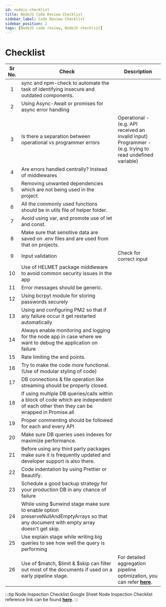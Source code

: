 ```yaml
---
id: nodejs-checklist
title: NodeJS Code Review Checklist
sidebar_label: Code Review Checklist
sidebar_position: 2
tags: [NodeJS code review, NodeJS checklist]
---
```


# Checklist

Sr No. | Check | Description |
:-: | --- | --- 
1 | sync and npm-check to automate the task of identifying insecure and outdated components. |
2 | Using Async-Await or promises for async error handling |
3 | Is there a separation between operational vs programmer errors | Operational - (e.g. API received an invalid input) <br /> Programmer - (e.g. trying to read undefined variable)
4 | Are errors handled centrally? Instead of middlewares |
5 | Removing unwanted dependencies which are not being used in the project. |
6 | All the commonly used functions should be in utils file of helper folder. |
7 | Avoid using var, and promote use of let and const. |
8 | Make sure that sensitive data are saved on .env files and are used from that on projects. |
9 | Input validation | Check for correct input
10 | Use of HELMET package middleware to avoid common security issues in the app |
11 | Error messages should be generic. |
12 | Using bcrpyt module for storing passwords securely |
13 | Using and configuring PM2 so that if any failure occur it get restarted automatically |
14 | Always enable monitoring and logging for the node app in case where we want to debug the application on failure |
15 | Rate limiting the end points. |
16 | Try to make the code more functional. (Use of modular styling of code) |
17 | DB connections & file operation like streaming should be properly closed. |
18 | If using multiple DB queries/calls within a block of code which are independent of each other then they can be wrapped in Promise.all |
19 | Proper commenting should be followed for each and every API |
20 | Make sure DB queries uses indexes for maximize performance. |
21 | Before using any third party packages make sure it is frequently updated and developer support is also there. |
22 | Code indentation by using Prettier or Beautify.|
23 | Schedule a good backup strategy for your production DB in any chance of failure |
24 | While using $unwind stage make sure to enable option preserveNullAndEmptyArrays so that any document with empty array doesn't get skip. |
25 | Use explain stage while writing big queries to see how well the query is performing |
26 | Use of $match, $limit & $skip can filter out most of the documents if used on a early pipeline stage. | For detailed aggregation pipeline optimization, you can refer [**here**](https://docs.mongodb.com/manual/core/aggregation-pipeline-optimization/).

:::tip Node Inspection Checklist Google Sheet
Node Inspection Checklist reference link can be found [**here**](https://docs.google.com/spreadsheets/d/1kbpSVE_ysY8Is5qvuWfCDTTTMp_Wtt5js7FBZzqGODk/edit#gid=30339181).
:::